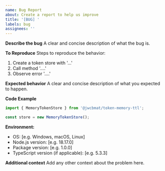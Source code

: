 ```yaml
---
name: Bug Report
about: Create a report to help us improve
title: '[BUG] '
labels: bug
assignees: ''
---
```


**Describe the bug**
A clear and concise description of what the bug is.

**To Reproduce**
Steps to reproduce the behavior:
1. Create a token store with '...'
2. Call method '....'
3. Observe error '....'

**Expected behavior**
A clear and concise description of what you expected to happen.

**Code Example**
```typescript
import { MemoryTokenStore } from '@jwcbmat/token-memory-ttl';

const store = new MemoryTokenStore();
```

**Environment:**
 - OS: [e.g. Windows, macOS, Linux]
 - Node.js version: [e.g. 18.17.0]
 - Package version: [e.g. 1.0.0]
 - TypeScript version (if applicable): [e.g. 5.3.3]

**Additional context**
Add any other context about the problem here.